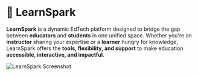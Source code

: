# 🚀 LearnSpark

**LearnSpark** is a dynamic EdTech platform designed to bridge the gap between **educators** and **students** in one unified space. Whether you're an **instructor** sharing your expertise or a **learner** hungry for knowledge, LearnSpark offers the **tools, flexibility, and support** to make education **accessible, interactive, and impactful**.

![LearnSpark Screenshot](https://i.ibb.co/7tsGvnSc/Screenshot-2025-06-27-222640.png)
